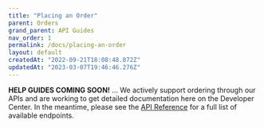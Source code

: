 ```yaml
---
title: "Placing an Order"
parent: Orders
grand_parent: API Guides
nav_order: 1
permalink: /docs/placing-an-order
layout: default
createdAt: "2022-09-21T18:08:48.872Z"
updatedAt: "2023-03-07T19:46:46.276Z"
---
```

**HELP GUIDES COMING SOON!** ... 
We actively support ordering through our APIs and are working to get detailed documentation here on the Developer Center. In the meantime, please see the [API Reference]({{site.baseurl}}/reference/orders#/Online%20Ordering/OrderingBaseGet)  for a full list of available endpoints.
